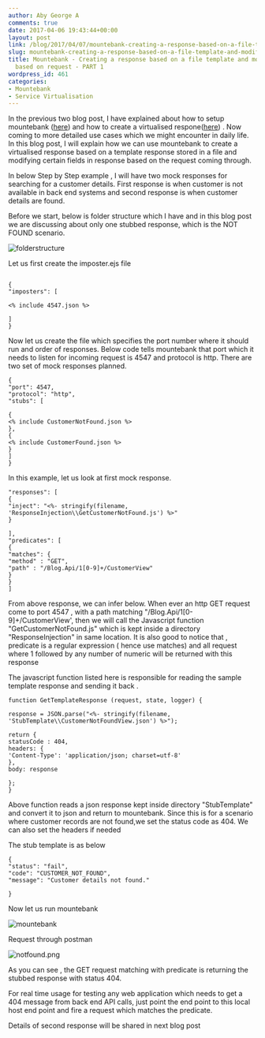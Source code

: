 ```yaml
---
author: Aby George A
comments: true
date: 2017-04-06 19:43:44+00:00
layout: post
link: /blog/2017/04/07/mountebank-creating-a-response-based-on-a-file-template-and-modifying-it-based-on-request-part-1/
slug: mountebank-creating-a-response-based-on-a-file-template-and-modifying-it-based-on-request-part-1
title: Mountebank - Creating a response based on a file template and modifying it
  based on request - PART 1
wordpress_id: 461
categories:
- Mountebank
- Service Virtualisation
---
```


In the previous two blog post, I have explained about how to setup mountebank ([here](/blog/2017/02/13/service-virtualisation-using-mountebank/)) and how to create a virtualised respone([here](/blog/2017/03/03/mountebank-your-first-service-virtualisation/)) . Now coming to more detailed use cases which we might encounter in daily life. In this blog post, I will explain how we can use mountebank to create a virtualised response based on a template response stored in a file and modifying certain fields in response based on the request coming through.

In below Step by Step example , I will have two mock responses for searching for a customer details. First response is when customer is not available in back end systems and second response is when customer details are found.

Before we start, below is folder structure which I have and in this blog post we are discussing about only one stubbed response, which is the NOT FOUND scenario.

![folderstructure](https://automationtestingtips.files.wordpress.com/2017/04/folderstructure.png)

Let us first create the imposter.ejs file

``` plain Imposter.ejs

{
"imposters": [

<% include 4547.json %>

]
}

```



Now let us create the file which specifies the port number where it should run and order of responses. Below code tells mountebank that port which it needs to listen for incoming request is 4547 and protocol is http. There are two set of mock responses planned.



``` plain 4545
{
"port": 4547,
"protocol": "http",
"stubs": [

{
<% include CustomerNotFound.json %>
},
{
<% include CustomerFound.json %>
}
]
} 

```



In this example, let us look at first mock response.

``` plain CustomerNotFOund.json
"responses": [
{
"inject": "<%- stringify(filename, 'ResponseInjection\\GetCustomerNotFound.js') %>"
}

],
"predicates": [
{
"matches": {
"method" : "GET",
"path" : "/Blog.Api/1[0-9]+/CustomerView"
}
}
]
```

From above response, we can infer below. When ever an http GET request come to port 4547 , with a path matching "/Blog.Api/1[0-9]+/CustomerView', then we will call the Javascript function "GetCustomerNotFound.js" which is kept inside a directory "ResponseInjection" in same location. It is also good to notice that , predicate is a regular expression ( hence use matches) and all request where 1 followed by any number of numeric will be returned with this response

The javascript function listed here is responsible for reading the sample template response and sending it back .

``` plain GetCustomerNotFound.js
function GetTemplateResponse (request, state, logger) {

response = JSON.parse("<%- stringify(filename, 'StubTemplate\\CustomerNotFoundView.json') %>");

return {
statusCode : 404,
headers: {
'Content-Type': 'application/json; charset=utf-8'
},
body: response

};
}
```





Above function reads a json response kept inside directory "StubTemplate" and convert it to json and return to mountebank. Since this is for a scenario where customer records are not found,we set the status code as 404. We can also set the headers if needed







The stub template is as below






``` plain CustomerNotFoundView.json
{
"status": "fail",
"code": "CUSTOMER_NOT_FOUND",
"message": "Customer details not found."

}

```









Now let us run mountebank







![mountebank](https://automationtestingtips.files.wordpress.com/2017/04/mountebank.png)







Request through postman




![notfound.png](https://automationtestingtips.files.wordpress.com/2017/04/notfound.png)







As you can see , the GET request matching with predicate is returning the stubbed response with status 404.




For real time usage for testing any web application which needs to get a 404 message from back end API calls, just point the end point to this local host end point and fire a request which matches the predicate.







Details of second response will be shared in next blog post
